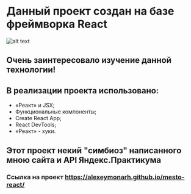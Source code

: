 # Данный проект создан на базе фреймворка React

![alt text](https://codeworksbd.com/wp-content/uploads/2019/11/ReactJS.png)

## Очень заинтересовало изучение данной технологии! 

## В реализации проекта использовано:
* «Реакт» и JSX;
* Функциональные компоненты;
* Create React App;
* React DevTools;
*  «Реакт» - хуки.

## Этот проект некий "симбиоз" написанного мною сайта и API Яндекс.Практикума

### Ссылка на проект https://alexeymonarh.github.io/mesto-react/


